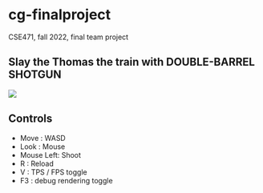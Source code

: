 # cg-finalproject
CSE471, fall 2022, final team project

## Slay the Thomas the train with DOUBLE-BARREL SHOTGUN
![](https://user-images.githubusercontent.com/83103105/205686409-966d899d-ca02-49e8-a351-ce4409d1f7ac.png)

## Controls
- Move : WASD
- Look : Mouse
- Mouse Left: Shoot
- R : Reload
- V : TPS / FPS toggle
- F3 : debug rendering toggle
